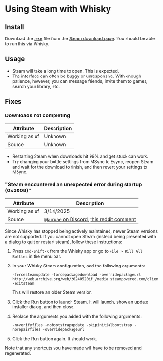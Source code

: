 # Using Steam with Whisky

## Install

Download the [.exe](https://cdn.cloudflare.steamstatic.com/client/installer/SteamSetup.exe) file from the [Steam download page](https://store.steampowered.com/about/).
You should be able to run this via Whisky.

## Usage

- Steam will take a long time to open. This is expected.
- The interface can often be buggy or unresponsive. With enough patience,
  however, you can message friends, invite them to games, search your library,
  etc.

## Fixes

### Downloads not completing

| Attribute | Description |
| --------- | ----------- |
| Working as of | Unknown |
| Source | Unknown |

- Restarting Steam when downloads hit 99% and get stuck can work.
- Try changing your bottle settings from MSync to Esync, reopen Steam and wait
  for the download to finish, and then revert your settings to MSync.

### "Steam encountered an unexpected error during startup (0x3008)"

| Attribute | Description |
| --------- | ----------- |
| Working as of | 3/14/2025 |
| Source | [`@kuruae` on Discord](https://discord.com/channels/1115955071549702235/1224176817372659774/1303823720179040326), [this reddit comment](https://www.reddit.com/r/macgaming/comments/1gl55mn/comment/lvt4hu2/) |

Since Whisky has stopped being actively maintained, newer Steam versions are not
supported. If you cannot open Steam (instead being presented with a dialog to
quit or restart steam), follow these instructions:

1. Press `Cmd-Shift-K` from the Whisky app or go to `File > Kill All Bottles` in
   the menu bar.

2. In your Whisky Steam configuration, add the following arguments:

    ```
    -forcesteamupdate -forcepackagedownload -overridepackageurl http://web.archive.org/web/20240520if_/media.steampowered.com/client -exitsteam
    ```

    This will restore an older Steam version.

3. Click the Run button to launch Steam. It will launch, show an update
   installer dialog, and then close.

4. Replace the arguments you added with the following arguments:

    ```
    -noverifyfiles -nobootstrapupdate -skipinitialbootstrap -norepairfiles -overridepackageurl
    ```

5. Click the Run button again. It should work.

Note that any shortcuts you have made will have to be removed and regenerated.
